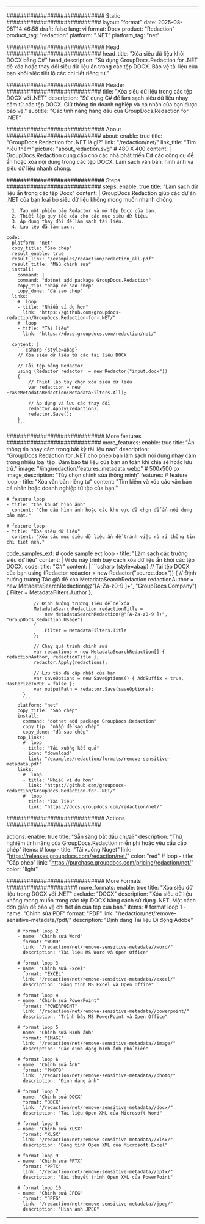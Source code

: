 
---
############################# Static ############################
layout: "format"
date:  2025-08-08T14:46:58
draft: false
lang: vi
format: Docx
product: "Redaction"
product_tag: "redaction"
platform: ".NET"
platform_tag: "net"

############################# Head ############################
head_title: "Xóa siêu dữ liệu khỏi DOCX bằng C#"
head_description: "Sử dụng GroupDocs.Redaction for .NET để xóa hoặc thay đổi siêu dữ liệu ẩn trong các tệp DOCX. Bảo vệ tài liệu của bạn khỏi việc tiết lộ các chi tiết riêng tư."

############################# Header ############################
title: "Xóa siêu dữ liệu trong các tệp DOCX với .NET" 
description: "Sử dụng C# để làm sạch siêu dữ liệu nhạy cảm từ các tệp DOCX. Giữ thông tin doanh nghiệp và cá nhân của bạn được bảo vệ."
subtitle: "Các tính năng hàng đầu của GroupDocs.Redaction for .NET" 

############################# About ############################
about:
    enable: true
    title: "GroupDocs.Redaction for .NET là gì?"
    link: "/redaction/net/"
    link_title: "Tìm hiểu thêm"
    picture: "about_redaction.svg" # 480 X 400
    content: |
       GroupDocs.Redaction cung cấp cho các nhà phát triển C# các công cụ để ẩn hoặc xóa nội dung trong các tệp DOCX. Làm sạch văn bản, hình ảnh và siêu dữ liệu nhanh chóng.

############################# Steps ############################
steps:
    enable: true
    title: "Làm sạch dữ liệu ẩn trong các tệp Docx"
    content: |
      GroupDocs.Redaction giúp các dự án .NET của bạn loại bỏ siêu dữ liệu không mong muốn nhanh chóng.
      
      1. Tạo một phiên bản Redactor và mở tệp Docx của bạn.
      2. Thiết lập quy tắc xóa cho các mục siêu dữ liệu.
      3. Áp dụng thay đổi để làm sạch tài liệu.
      4. Lưu tệp đã làm sạch.
   
    code:
      platform: "net"
      copy_title: "Sao chép"
      result_enable: true
      result_link: "/examples/redaction/redaction_all.pdf"
      result_title: "Mẫu chỉnh sửa"
      install:
        command: |
        command: "dotnet add package GroupDocs.Redaction"
        copy_tip: "nhấp để sao chép"
        copy_done: "đã sao chép"
      links:
        #  loop
        - title: "Nhiều ví dụ hơn"
          link: "https://github.com/groupdocs-redaction/GroupDocs.Redaction-for-.NET/"
        #  loop
        - title: "Tài liệu"
          link: "https://docs.groupdocs.com/redaction/net/"
          
      content: |
        ```csharp {style=abap}
        // Xóa siêu dữ liệu từ các tài liệu DOCX

        // Tải tệp bằng Redactor
        using (Redactor redactor  = new Redactor("input.docx"))
        {
            // Thiết lập tùy chọn xóa siêu dữ liệu
            var redaction = new EraseMetadataRedaction(MetadataFilters.All);
            
            // Áp dụng và lưu các thay đổi
            redactor.Apply(redaction);
            redactor.Save();
        }
        ```            


############################# More features ############################
more_features:
  enable: true
  title: "Ẩn thông tin nhạy cảm trong bất kỳ tài liệu nào"
  description: "GroupDocs.Redaction for .NET cho phép bạn làm sạch nội dung nhạy cảm trong nhiều loại tệp. Đảm bảo tài liệu của bạn an toàn khi chia sẻ hoặc lưu trữ."
  image: "/img/redaction/features_metadata.webp" # 500x500 px
  image_description: "Tùy chọn chỉnh sửa thông minh"
  features:
    # feature loop
    - title: "Xóa văn bản riêng tư"
      content: "Tìm kiếm và xóa các văn bản cá nhân hoặc doanh nghiệp từ tệp của bạn."

    # feature loop
    - title: "Che khuất hình ảnh"
      content: "Che dấu hình ảnh hoặc các khu vực đã chọn để ẩn nội dung bảo mật."

    # feature loop
    - title: "Xóa siêu dữ liệu"
      content: "Xóa các mục siêu dữ liệu ẩn để tránh việc rò rỉ thông tin chi tiết nền."
      
  code_samples_ext:
    # code sample ext loop
    - title: "Làm sạch các trường siêu dữ liệu"
      content: |
        Ví dụ này trình bày cách xóa dữ liệu ẩn khỏi các tệp DOCX.
      code:
        title: "C#"
        content: |
          ```csharp {style=abap}
          //  Tải tệp DOCX của bạn
          using (Redactor redactor  = new Redactor("source.docx"))
          {
              // Định hướng trường Tác giả để xóa
              MetadataSearchRedaction redactionAuthor = 
                  new MetadataSearchRedaction(@"[A-Za-z0-9 ]+", "GroupDocs Company")
              {
                  Filter = MetadataFilters.Author
              };

              // Định hướng trường Tiêu đề để xóa
              MetadataSearchRedaction redactionTitle = 
                  new MetadataSearchRedaction(@"[A-Za-z0-9 ]+", "GroupDocs.Redaction Usage")
              {
                  Filter = MetadataFilters.Title
              };

              // Chạy quá trình chỉnh sửa
              var redactions = new MetadataSearchRedaction[] { redactionAuthor, redactionTitle };
              redactor.Apply(redactions);

              // Lưu tệp đã cập nhật của bạn
              var saveOptions = new SaveOptions() { AddSuffix = true, RasterizeToPDF = false };
              var outputPath = redactor.Save(saveOptions);
          }
          ```
        platform: "net"
        copy_title: "Sao chép"
        install:
          command: "dotnet add package GroupDocs.Redaction"
          copy_tip: "nhấp để sao chép"
          copy_done: "đã sao chép"
        top_links:
          #  loop
          - title: "Tải xuống kết quả"
            icon: "download"
            link: "/examples/redaction/formats/remove-sensitive-metadata.pdf"
        links:
          #  loop
          - title: "Nhiều ví dụ hơn"
            link: "https://github.com/groupdocs-redaction/GroupDocs.Redaction-for-.NET/"
          #  loop
          - title: "Tài liệu"
            link: "https://docs.groupdocs.com/redaction/net/"


############################# Actions ############################

actions:
  enable: true
  title: "Sẵn sàng bắt đầu chưa?"
  description: "Thử nghiệm tính năng của GroupDocs.Redaction miễn phí hoặc yêu cầu cấp phép"
  items:
    #  loop
    - title: "Tải xuống Nuget"
      link: "https://releases.groupdocs.com/redaction/net/"
      color: "red"
        #  loop
    - title: "Cấp phép"
      link: "https://purchase.groupdocs.com/pricing/redaction/net/"
      color: "light"


############################# More Formats #####################
more_formats:
    enable: true
    title: "Xóa siêu dữ liệu trong DOCX với .NET"
    exclude: "DOCX"
    description: "Xóa siêu dữ liệu không mong muốn trong các tệp DOCX bằng cách sử dụng .NET. Một cách đơn giản để bảo vệ chi tiết ẩn của tệp của bạn."
    items: 
        # format loop 1
        - name: "Chỉnh sửa PDF"
          format: "PDF"
          link: "/redaction/net/remove-sensitive-metadata//pdf/"
          description: "Định dạng Tài liệu Di động Adobe"

        # format loop 2
        - name: "Chỉnh sửa Word"
          format: "WORD"
          link: "/redaction/net/remove-sensitive-metadata//word/"
          description: "Tài liệu MS Word và Open Office"
          
        # format loop 3
        - name: "Chỉnh sửa Excel"
          format: "EXCEL"
          link: "/redaction/net/remove-sensitive-metadata//excel/"
          description: "Bảng tính MS Excel và Open Office"

        # format loop 4
        - name: "Chỉnh sửa PowerPoint"
          format: "POWERPOINT"
          link: "/redaction/net/remove-sensitive-metadata//powerpoint/"
          description: "Trình bày MS PowerPoint và Open Office"

        # format loop 5
        - name: "Chỉnh sửa Hình ảnh"
          format: "IMAGE"
          link: "/redaction/net/remove-sensitive-metadata//image/"
          description: "Các định dạng hình ảnh phổ biến"

        # format loop 6
        - name: "Chỉnh sửa Ảnh"
          format: "PHOTO"
          link: "/redaction/net/remove-sensitive-metadata//photo/"
          description: "Định dạng ảnh"

        # format loop 7
        - name: "Chỉnh sửa DOCX"
          format: "DOCX"
          link: "/redaction/net/remove-sensitive-metadata//docx/"
          description: "Tài liệu Open XML của Microsoft Word"
          
        # format loop 8
        - name: "Chỉnh sửa XLSX"
          format: "XLSX"
          link: "/redaction/net/remove-sensitive-metadata//xlsx/"
          description: "Bảng tính Open XML của Microsoft Excel"
          
        # format loop 9
        - name: "Chỉnh sửa PPTX"
          format: "PPTX"
          link: "/redaction/net/remove-sensitive-metadata//pptx/"
          description: "Bài thuyết trình Open XML của PowerPoint"

        # format loop 10
        - name: "Chỉnh sửa JPEG"
          format: "JPEG"
          link: "/redaction/net/remove-sensitive-metadata//jpeg/"
          description: "Hình ảnh JPEG"


---